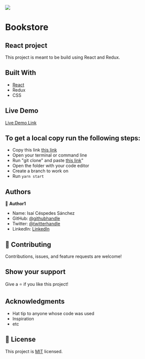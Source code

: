 ![](https://img.shields.io/badge/Microverse-blueviolet)

# Bookstore
## React project

This project is meant to be build using React and Redux.

## Built With

- [React](https://reactjs.org/)
- Redux
- CSS
## Live Demo

[Live Demo Link](https://rr-book-app.netlify.app/)

## To get a local copy run the following steps:
- Copy this link [this link](https://github.com/Lordkaito/bookstore.git)
- Open your terminal or command line
- Run "git clone" and paste [this link](https://github.com/Lordkaito/bookstore.git)"
- Open the folder with your code editor
- Create a branch to work on
- Run `yarn start`
## Authors

👤 **Author1**

- Name: Isaí Céspedes Sánchez
- GitHub: [@githubhandle](https://github.com/Lordkaito)
- Twitter: [@twitterhandle](https://twitter.com/Lordkaito_)
- LinkedIn: [LinkedIn](https://www.linkedin.com/in/isai-c%C3%A9spedes-4164a51b4/)

## 🤝 Contributing

Contributions, issues, and feature requests are welcome!

## Show your support

Give a ⭐️ if you like this project!

## Acknowledgments

- Hat tip to anyone whose code was used
- Inspiration
- etc

## 📝 License

This project is [MIT](./MIT.md) licensed.